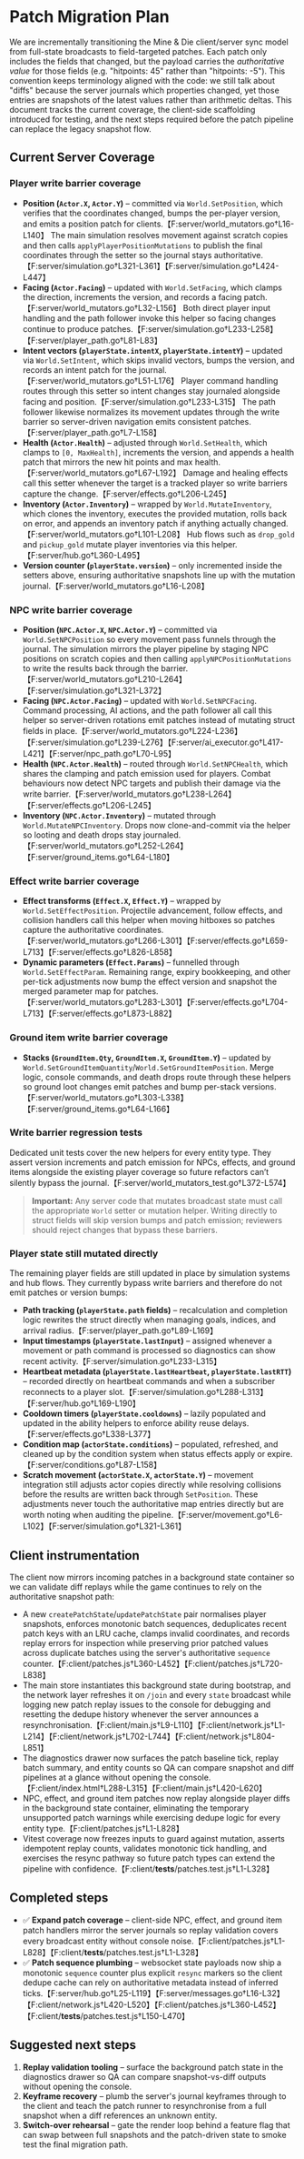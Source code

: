 # Patch Migration Plan

We are incrementally transitioning the Mine & Die client/server sync model from
full-state broadcasts to field-targeted patches. Each patch only includes the
fields that changed, but the payload carries the _authoritative value_ for those
fields (e.g. "hitpoints: 45" rather than "hitpoints: -5"). This convention keeps
terminology aligned with the code: we still talk about "diffs" because the
server journals which properties changed, yet those entries are snapshots of the
latest values rather than arithmetic deltas. This document tracks the current
coverage, the client-side scaffolding introduced for testing, and the next steps
required before the patch pipeline can replace the legacy snapshot flow.

## Current Server Coverage

### Player write barrier coverage

* **Position (`Actor.X`, `Actor.Y`)** – committed via `World.SetPosition`, which
  verifies that the coordinates changed, bumps the per-player version, and emits
  a position patch for clients.【F:server/world_mutators.go†L16-L140】 The main
  simulation resolves movement against scratch copies and then calls
  `applyPlayerPositionMutations` to publish the final coordinates through the
  setter so the journal stays authoritative.【F:server/simulation.go†L321-L361】【F:server/simulation.go†L424-L447】
* **Facing (`Actor.Facing`)** – updated with `World.SetFacing`, which clamps the
  direction, increments the version, and records a facing patch.【F:server/world_mutators.go†L32-L156】
  Both direct player input handling and the path follower invoke this helper so
  facing changes continue to produce patches.【F:server/simulation.go†L233-L258】【F:server/player_path.go†L81-L83】
* **Intent vectors (`playerState.intentX`, `playerState.intentY`)** – updated via
  `World.SetIntent`, which skips invalid vectors, bumps the version, and records
  an intent patch for the journal.【F:server/world_mutators.go†L51-L176】 Player
  command handling routes through this setter so intent changes stay journaled
  alongside facing and position.【F:server/simulation.go†L233-L315】 The path
  follower likewise normalizes its movement updates through the write barrier so
  server-driven navigation emits consistent patches.【F:server/player_path.go†L7-L158】
* **Health (`Actor.Health`)** – adjusted through `World.SetHealth`, which clamps
  to `[0, MaxHealth]`, increments the version, and appends a health patch that
  mirrors the new hit points and max health.【F:server/world_mutators.go†L67-L192】
  Damage and healing effects call this setter whenever the target is a tracked
  player so write barriers capture the change.【F:server/effects.go†L206-L245】
* **Inventory (`Actor.Inventory`)** – wrapped by `World.MutateInventory`, which
  clones the inventory, executes the provided mutation, rolls back on error, and
  appends an inventory patch if anything actually changed.【F:server/world_mutators.go†L101-L208】
  Hub flows such as `drop_gold` and `pickup_gold` mutate player inventories via
  this helper.【F:server/hub.go†L360-L495】
* **Version counter (`playerState.version`)** – only incremented inside the
  setters above, ensuring authoritative snapshots line up with the mutation
  journal.【F:server/world_mutators.go†L16-L208】

### NPC write barrier coverage

* **Position (`NPC.Actor.X`, `NPC.Actor.Y`)** – committed via `World.SetNPCPosition` so every movement pass funnels through the
  journal. The simulation mirrors the player pipeline by staging NPC positions on scratch copies and then calling
  `applyNPCPositionMutations` to write the results back through the barrier.【F:server/world_mutators.go†L210-L264】【F:server/simulation.go†L321-L372】
* **Facing (`NPC.Actor.Facing`)** – updated with `World.SetNPCFacing`. Command processing, AI actions, and the path follower all call
  this helper so server-driven rotations emit patches instead of mutating struct fields in place.【F:server/world_mutators.go†L224-L236】【F:server/simulation.go†L239-L276】【F:server/ai_executor.go†L417-L421】【F:server/npc_path.go†L70-L95】
* **Health (`NPC.Actor.Health`)** – routed through `World.SetNPCHealth`, which shares the clamping and patch emission used for
  players. Combat behaviours now detect NPC targets and publish their damage via the write barrier.【F:server/world_mutators.go†L238-L264】【F:server/effects.go†L206-L245】
* **Inventory (`NPC.Actor.Inventory`)** – mutated through `World.MutateNPCInventory`. Drops now clone-and-commit via the helper
  so looting and death drops stay journaled.【F:server/world_mutators.go†L252-L264】【F:server/ground_items.go†L64-L180】

### Effect write barrier coverage

* **Effect transforms (`Effect.X`, `Effect.Y`)** – wrapped by `World.SetEffectPosition`. Projectile advancement, follow effects,
  and collision handlers call this helper when moving hitboxes so patches capture the authoritative coordinates.【F:server/world_mutators.go†L266-L301】【F:server/effects.go†L659-L713】【F:server/effects.go†L826-L858】
* **Dynamic parameters (`Effect.Params`)** – funnelled through `World.SetEffectParam`. Remaining range, expiry bookkeeping, and
  other per-tick adjustments now bump the effect version and snapshot the merged parameter map for patches.【F:server/world_mutators.go†L283-L301】【F:server/effects.go†L704-L713】【F:server/effects.go†L873-L882】

### Ground item write barrier coverage

* **Stacks (`GroundItem.Qty`, `GroundItem.X`, `GroundItem.Y`)** – updated by `World.SetGroundItemQuantity`/`World.SetGroundItemPosition`.
  Merge logic, console commands, and death drops route through these helpers so ground loot changes emit patches and bump
  per-stack versions.【F:server/world_mutators.go†L303-L338】【F:server/ground_items.go†L64-L166】

### Write barrier regression tests

Dedicated unit tests cover the new helpers for every entity type. They assert version increments and patch emission for NPCs,
effects, and ground items alongside the existing player coverage so future refactors can’t silently bypass the journal.【F:server/world_mutators_test.go†L372-L574】

> **Important:** Any server code that mutates broadcast state must call the appropriate `World` setter or mutation helper.
> Writing directly to struct fields will skip version bumps and patch emission; reviewers should reject changes that bypass
> these barriers.

### Player state still mutated directly

The remaining player fields are still updated in place by simulation systems and
hub flows. They currently bypass write barriers and therefore do not emit
patches or version bumps:

* **Path tracking (`playerState.path` fields)** – recalculation and completion
  logic rewrites the struct directly when managing goals, indices, and arrival
  radius.【F:server/player_path.go†L89-L169】
* **Input timestamps (`playerState.lastInput`)** – assigned whenever a movement
  or path command is processed so diagnostics can show recent activity.【F:server/simulation.go†L233-L315】
* **Heartbeat metadata (`playerState.lastHeartbeat`, `playerState.lastRTT`)** –
  recorded directly on heartbeat commands and when a subscriber reconnects to a
  player slot.【F:server/simulation.go†L288-L313】【F:server/hub.go†L169-L190】
* **Cooldown timers (`playerState.cooldowns`)** – lazily populated and updated
  in the ability helpers to enforce ability reuse delays.【F:server/effects.go†L338-L377】
* **Condition map (`actorState.conditions`)** – populated, refreshed, and cleaned
  up by the condition system when status effects apply or expire.【F:server/conditions.go†L87-L158】
* **Scratch movement (`actorState.X`, `actorState.Y`)** – movement integration
  still adjusts actor copies directly while resolving collisions before the
  results are written back through `SetPosition`. These adjustments never touch
  the authoritative map entries directly but are worth noting when auditing the
  pipeline.【F:server/movement.go†L6-L102】【F:server/simulation.go†L321-L361】

## Client instrumentation

The client now mirrors incoming patches in a background state container so we
can validate diff replays while the game continues to rely on the authoritative
snapshot path:

* A new `createPatchState`/`updatePatchState` pair normalises player snapshots,
  enforces monotonic batch sequences, deduplicates recent patch keys with an LRU
  cache, clamps invalid coordinates, and records replay errors for inspection
  while preserving prior patched values across duplicate batches using the
  server's authoritative `sequence` counter.【F:client/patches.js†L360-L452】【F:client/patches.js†L720-L838】
* The main store instantiates this background state during bootstrap, and the
  network layer refreshes it on `/join` and every `state` broadcast while logging
  new patch replay issues to the console for debugging and resetting the dedupe
  history whenever the server announces a resynchronisation.【F:client/main.js†L9-L110】【F:client/network.js†L1-L214】【F:client/network.js†L702-L744】【F:client/network.js†L804-L851】
* The diagnostics drawer now surfaces the patch baseline tick, replay batch
  summary, and entity counts so QA can compare snapshot and diff pipelines at a
  glance without opening the console.【F:client/index.html†L288-L315】【F:client/main.js†L420-L620】
* NPC, effect, and ground item patches now replay alongside player diffs in the
  background state container, eliminating the temporary unsupported patch
  warnings while exercising dedupe logic for every entity type.【F:client/patches.js†L1-L828】
* Vitest coverage now freezes inputs to guard against mutation, asserts
  idempotent replay counts, validates monotonic tick handling, and exercises the
  resync pathway so future patch types can extend the pipeline with
  confidence.【F:client/__tests__/patches.test.js†L1-L328】

## Completed steps

* ✅ **Expand patch coverage** – client-side NPC, effect, and ground item patch
  handlers mirror the server journals so replay validation covers every
  broadcast entity without console noise.【F:client/patches.js†L1-L828】【F:client/__tests__/patches.test.js†L1-L328】
* ✅ **Patch sequence plumbing** – websocket state payloads now ship a monotonic
  `sequence` counter plus explicit `resync` markers so the client dedupe cache
  can rely on authoritative metadata instead of inferred ticks.【F:server/hub.go†L25-L119】【F:server/messages.go†L16-L32】【F:client/network.js†L420-L520】【F:client/patches.js†L360-L452】【F:client/__tests__/patches.test.js†L150-L470】

## Suggested next steps

1. **Replay validation tooling** – surface the background patch state in the
   diagnostics drawer so QA can compare snapshot-vs-diff outputs without opening
   the console.
2. **Keyframe recovery** – plumb the server's journal keyframes through to the
   client and teach the patch runner to resynchronise from a full snapshot when a
   diff references an unknown entity.
3. **Switch-over rehearsal** – gate the render loop behind a feature flag that
   can swap between full snapshots and the patch-driven state to smoke test the
   final migration path.
